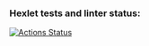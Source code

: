 ### Hexlet tests and linter status:
[![Actions Status](https://github.com/kimostas/python-project-50/workflows/hexlet-check/badge.svg)](https://github.com/kimostas/python-project-50/actions)